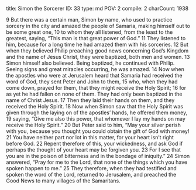 title:          Simon the Sorcerer
ID:             33
type:           md
POV:            2
compile:        2
charCount:      1938


 9 But there was a certain man, Simon by name, who used to practice sorcery in the city and amazed the people of Samaria, making himself out to be some great one, 10 to whom they all listened, from the least to the greatest, saying, “This man is that great power of God.” 11 They listened to him, because for a long time he had amazed them with his sorceries. 12 But when they believed Philip preaching good news concerning God’s Kingdom and the name of Jesus Christ, they were baptized, both men and women. 13 Simon himself also believed. Being baptized, he continued with Philip. Seeing signs and great miracles occurring, he was amazed.
14 Now when the apostles who were at Jerusalem heard that Samaria had received the word of God, they sent Peter and John to them, 15 who, when they had come down, prayed for them, that they might receive the Holy Spirit; 16 for as yet he had fallen on none of them. They had only been baptized in the name of Christ Jesus. 17 Then they laid their hands on them, and they received the Holy Spirit. 18 Now when Simon saw that the Holy Spirit was given through the laying on of the apostles’ hands, he offered them money, 19 saying, “Give me also this power, that whomever I lay my hands on may receive the Holy Spirit.” 20 But Peter said to him, “May your silver perish with you, because you thought you could obtain the gift of God with money! 21 You have neither part nor lot in this matter, for your heart isn’t right before God. 22 Repent therefore of this, your wickedness, and ask God if perhaps the thought of your heart may be forgiven you. 23 For I see that you are in the poison of bitterness and in the bondage of iniquity.”
24 Simon answered, “Pray for me to the Lord, that none of the things which you have spoken happen to me.”
25 They therefore, when they had testified and spoken the word of the Lord, returned to Jerusalem, and preached the Good News to many villages of the Samaritans.